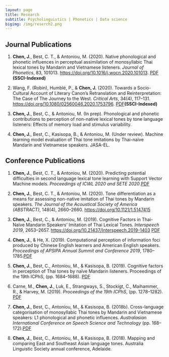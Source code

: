 ```yaml
---
layout: page
title: Research
subtitle: Psycholinguistics | Phonetics | Data science
bigimg: /img/reserch2.png
---
```


## Journal Publications

1. **Chen, J.**, Best, C. T., & Antoniou, M. (2020). Native phonological and phonetic influences in perceptual assimilation of monosyllabic Thai lexical tones by Mandarin and Vietnamese listeners. *Journal of Phonetics*, 83, 101013. https://doi.org/10.1016/j.wocn.2020.101013. [PDF](https://www.jianguoyun.com/p/DdRiHHkQo4epBxi0nvED) **(SSCI-Indexed)**

2. Wang, F. (Robin), Humblé, P., & **Chen, J.** (2020). Towards a Socio-Cultural Account of Literary Canon’s Retranslation and Reinterpretation: The Case of The Journey to the West. *Critical Arts*, 34(4), 117–131. https://doi.org/10.1080/02560046.2020.1753796.  [PDF](https://www.jianguoyun.com/p/DVzy1zAQo4epBxjFnvED)**(SSCI-Indexed)**

3. **Chen, J.**, Best, C., & Antoniou, M. (In prep). Phonological and phonetic contributions to perception of non-native lexical tones by tone language listeners: Effects of memory load and stimulus variability.

4. **Chen, J.**, Best, C., Kasisopa, B., & Antoniou, M. (Under review). Machine learning model evaluation of Thai tone imitations by Thai-naïve Mandarin and Vietnamese speakers. JASA-EL.

## Conference Publications

1. **Chen, J.**, Best, C. T., & Antoniou, M. (2020). Predicting potential difficulties in second language lexical tone learning with Support Vector Machine models. *Proceedings of ICWL 2020 and SETE 2020*.[PDF]()

2. **Chen, J.**, Best, C. T., & Antoniou, M. (2020). Tone differentiation as a means for assessing non-native imitation of Thai tones by Mandarin speakers. *The Journal of the Acoustical Society of America (ABSTRACT)*, 148(4), 2660–2660. https://doi.org/10.1121/1.5147415

3. **Chen, J.**, Best, C., & Antoniou, M. (2019). Cognitive Factors in Thai-Naïve Mandarin Speakers’ Imitation of Thai Lexical Tones. *Interspeech 2019*, 2653–2657. https://doi.org/10.21437/Interspeech.2019-1403 [PDF]()

4. **Chen, J.**, & He, X. (2019). Computational perception of information foci produced by Chinese English learners and American English speakers. *Proceedings of APSIPA Annual Summit and Conference 2019*, 1780–1785.[PDF](https://www.jianguoyun.com/p/DStDhq4Qo4epBxjHnvED)

5. **Chen, J.**, Best, C., Antoniou, M., & Kasisopa, B. (2019). Cognitive factors in perception of Thai tones by naïve Mandarin listeners. Proceedings of the 19th ICPhS, (pp. 1684–1688). [PDF](https://www.jianguoyun.com/p/DVYZmCUQo4epBxjEnvED)

6. Carne, M., **Chen, J.**, Luk, E., Strangways, S., Stockigt, C., Maihammer, R., & Harvey, M. (2019). *Proceedings of the 19th ICPhS*, (pp. 1278–1282). [PDF](https://www.jianguoyun.com/p/DfUwjKgQo4epBxi_nvED)

7. **Chen, J.**, Best, C., Antoniou, M., & Kasisopa, B. (2018b). Cross-language categorisation of monosyllabic Thai tones by Mandarin and Vietnamese speakers: L1 phonological and phonetic influences. *Australasian International Conference on Speech Science and Technology* (pp. 168–172).[PDF]()

8. **Chen, J.**, Best, C., Antoniou, M., & Kasisopa, B. (2018). Mapping and comparing East and Southeast Asian language tones. Australia Linguistic Society annual conference, Adelaide.










